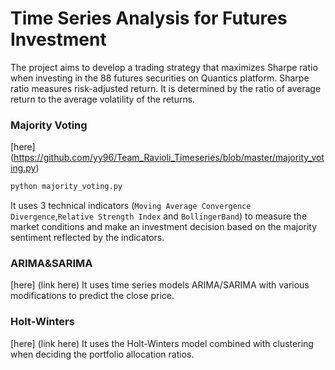 # Time Series Analysis for Futures Investment
The project aims to develop a trading strategy that maximizes Sharpe ratio when investing in the 88 futures securities on Quantics platform. Sharpe ratio measures risk-adjusted return. It is determined by the ratio of average return to the average volatility of the returns. 

### Majority Voting
[here] (https://github.com/yy96/Team_Ravioli_Timeseries/blob/master/majority_voting.py)
```sh
python majority_voting.py
```
It uses 3 technical indicators (`Moving Average Convergence Divergence`,`Relative Strength Index` and `BollingerBand`) to measure the market conditions and make an investment decision based on the majority sentiment reflected by the indicators.

### ARIMA&SARIMA 
[here] (link here)
It uses time series models ARIMA/SARIMA with various modifications to predict the close price.

### Holt-Winters 
[here] (link here)
It uses the Holt-Winters model combined with clustering when deciding the portfolio allocation ratios.
